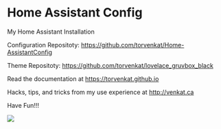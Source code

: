 # Home Assistant Config

My Home Assistant Installation

Configuration Repositoty: https://github.com/torvenkat/Home-AssistantConfig

Theme Repositoty: https://github.com/torvenkat/lovelace_gruvbox_black

Read the documentation at https://torvenkat.github.io

Hacks, tips, and tricks from my use experience at http://venkat.ca

Have Fun!!!

![]([Home_Sep2019-1024x691.png](https://github.com/torvenkat/torvenkat.github.io/blob/gh-pages/images/Home_Sep2019-1024x691.png))
